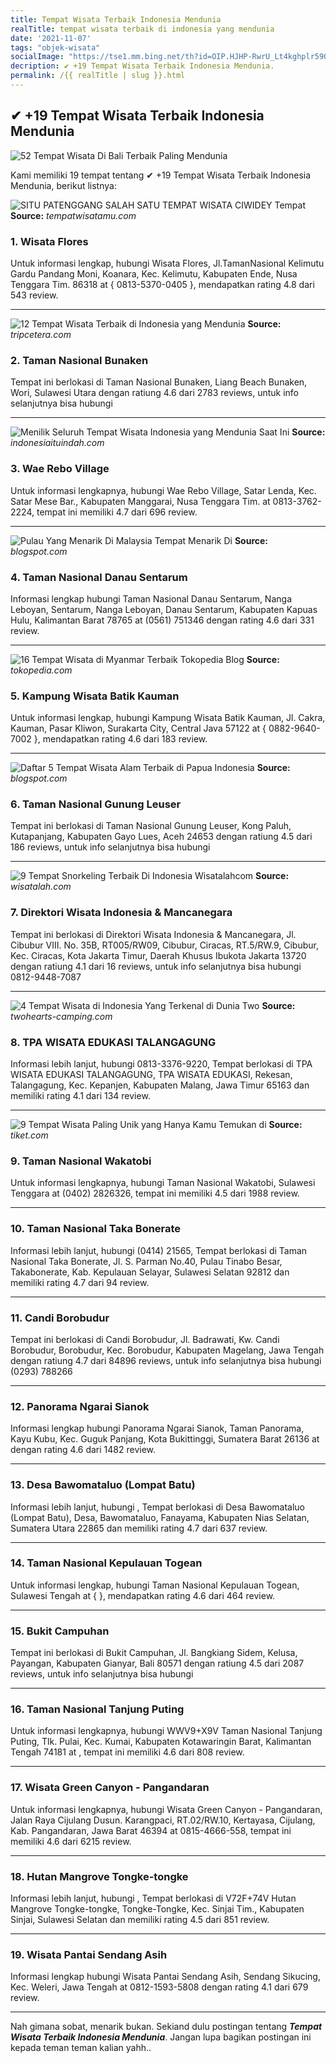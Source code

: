 ```yaml
---
title: Tempat Wisata Terbaik Indonesia Mendunia
realTitle: tempat wisata terbaik di indonesia yang mendunia
date: '2021-11-07'
tags: "objek-wisata"
socialImage: "https://tse1.mm.bing.net/th?id=OIP.HJHP-RwrU_Lt4kghplr59QHaFa&amp;pid=15.1"
decription: ✔ +19 Tempat Wisata Terbaik Indonesia Mendunia.
permalink: /{{ realTitle | slug }}.html
---
```


## ✔ +19 Tempat Wisata Terbaik Indonesia Mendunia

![52 Tempat Wisata Di Bali Terbaik Paling Mendunia](https://republikwisata.com/wp-content/uploads/2020/11/Air-Terjun-Carat.png)



Kami memiliki 19 tempat tentang ✔ +19 Tempat Wisata Terbaik Indonesia Mendunia, berikut listnya:



![SITU PATENGGANG SALAH SATU TEMPAT WISATA CIWIDEY  Tempat ](https://tse2.mm.bing.net/th?id=OIP._JnY8UECZN6Sy1uYudIYnAHaE5&amp;pid=15.1)
**Source:** _tempatwisatamu.com_


### 1. Wisata Flores



Untuk informasi lengkap, hubungi Wisata Flores, Jl.TamanNasional Kelimutu Gardu Pandang Moni, Koanara, Kec. Kelimutu, Kabupaten Ende, Nusa Tenggara Tim. 86318 at { 0813-5370-0405 }, mendapatkan rating 4.8 dari 543 review.

---


![12 Tempat Wisata Terbaik di Indonesia yang Mendunia ](https://tse2.mm.bing.net/th?id=OIP.Fh48g5OFc4cRZR8uNHwi5wHaHa&amp;pid=15.1)
**Source:** _tripcetera.com_


### 2. Taman Nasional Bunaken



Tempat ini berlokasi di Taman Nasional Bunaken, Liang Beach Bunaken, Wori, Sulawesi Utara dengan ratiung 4.6 dari 2783 reviews, untuk info selanjutnya bisa hubungi 

---


![Menilik Seluruh Tempat Wisata Indonesia yang Mendunia Saat Ini](https://tse1.mm.bing.net/th?id=OIP.MnISm3OJQNU9QtoOkx8VHwHaFj&amp;pid=15.1)
**Source:** _indonesiaituindah.com_


### 3. Wae Rebo Village



Untuk informasi lengkapnya, hubungi Wae Rebo Village, Satar Lenda, Kec. Satar Mese Bar., Kabupaten Manggarai, Nusa Tenggara Tim. at 0813-3762-2224, tempat ini memiliki 4.7 dari 696 review.

---


![Pulau Yang Menarik Di Malaysia  Tempat Menarik Di ](https://tse1.mm.bing.net/th?id=OIP.WZGYd7rEDrozsONOK55FuAHaEP&amp;pid=15.1)
**Source:** _blogspot.com_


### 4. Taman Nasional Danau Sentarum



Informasi lengkap hubungi Taman Nasional Danau Sentarum, Nanga Leboyan, Sentarum, Nanga Leboyan, Danau Sentarum, Kabupaten Kapuas Hulu, Kalimantan Barat 78765 at (0561) 751346 dengan rating 4.6 dari 331 review.

---


![16 Tempat Wisata di Myanmar Terbaik  Tokopedia Blog](https://tse3.mm.bing.net/th?id=OIP.x5jThBS-BHYhG9IRxAP5hQHaEg&amp;pid=15.1)
**Source:** _tokopedia.com_


### 5. Kampung Wisata Batik Kauman



Untuk informasi lengkap, hubungi Kampung Wisata Batik Kauman, Jl. Cakra, Kauman, Pasar Kliwon, Surakarta City, Central Java 57122 at { 0882-9640-7002 }, mendapatkan rating 4.6 dari 183 review.

---


![Daftar 5 Tempat Wisata Alam Terbaik di Papua Indonesia ](https://tse1.mm.bing.net/th?id=OIP.SPxRy9WtlNhbEDwbQ8qjAQHaE8&amp;pid=15.1)
**Source:** _blogspot.com_


### 6. Taman Nasional Gunung Leuser



Tempat ini berlokasi di Taman Nasional Gunung Leuser, Kong Paluh, Kutapanjang, Kabupaten Gayo Lues, Aceh 24653 dengan ratiung 4.5 dari 186 reviews, untuk info selanjutnya bisa hubungi 

---


![9 Tempat Snorkeling Terbaik Di Indonesia  Wisatalahcom](https://tse1.mm.bing.net/th?id=OIP.Tj6Ba9Wh1Q13ruKWvl_f5wHaEK&amp;pid=15.1)
**Source:** _wisatalah.com_


### 7. Direktori Wisata Indonesia &amp; Mancanegara



Tempat ini berlokasi di Direktori Wisata Indonesia &amp; Mancanegara, Jl. Cibubur VIII. No. 35B, RT005/RW09, Cibubur, Ciracas, RT.5/RW.9, Cibubur, Kec. Ciracas, Kota Jakarta Timur, Daerah Khusus Ibukota Jakarta 13720 dengan ratiung 4.1 dari 16 reviews, untuk info selanjutnya bisa hubungi 0812-9448-7087

---


![4 Tempat Wisata di Indonesia Yang Terkenal di Dunia  Two ](https://tse4.mm.bing.net/th?id=OIP.xxzHBJdTXLd5F4BX_HnIngHaEK&amp;pid=15.1)
**Source:** _twohearts-camping.com_


### 8. TPA WISATA EDUKASI TALANGAGUNG



Informasi lebih lanjut, hubungi 0813-3376-9220, Tempat berlokasi di TPA WISATA EDUKASI TALANGAGUNG, TPA WISATA EDUKASI, Rekesan, Talangagung, Kec. Kepanjen, Kabupaten Malang, Jawa Timur 65163 dan memiliki rating 4.1 dari 134 review.

---


![9 Tempat Wisata Paling Unik yang Hanya Kamu Temukan di ](https://tse2.mm.bing.net/th?id=OIP.e437xVYUzdTG7C8ubAzyYAHaE8&amp;pid=15.1)
**Source:** _tiket.com_


### 9. Taman Nasional Wakatobi



Untuk informasi lengkapnya, hubungi Taman Nasional Wakatobi, Sulawesi Tenggara at (0402) 2826326, tempat ini memiliki 4.5 dari 1988 review.

---


### 10. Taman Nasional Taka Bonerate



Informasi lebih lanjut, hubungi (0414) 21565, Tempat berlokasi di Taman Nasional Taka Bonerate, Jl. S. Parman No.40, Pulau Tinabo Besar, Takabonerate, Kab. Kepulauan Selayar, Sulawesi Selatan 92812 dan memiliki rating 4.7 dari 94 review.

---


### 11. Candi Borobudur



Tempat ini berlokasi di Candi Borobudur, Jl. Badrawati, Kw. Candi Borobudur, Borobudur, Kec. Borobudur, Kabupaten Magelang, Jawa Tengah dengan ratiung 4.7 dari 84896 reviews, untuk info selanjutnya bisa hubungi (0293) 788266

---


### 12. Panorama Ngarai Sianok



Informasi lengkap hubungi Panorama Ngarai Sianok, Taman Panorama, Kayu Kubu, Kec. Guguk Panjang, Kota Bukittinggi, Sumatera Barat 26136 at  dengan rating 4.6 dari 1482 review.

---


### 13. Desa Bawomataluo (Lompat Batu)



Informasi lebih lanjut, hubungi , Tempat berlokasi di Desa Bawomataluo (Lompat Batu), Desa, Bawomataluo, Fanayama, Kabupaten Nias Selatan, Sumatera Utara 22865 dan memiliki rating 4.7 dari 637 review.

---


### 14. Taman Nasional Kepulauan Togean



Untuk informasi lengkap, hubungi Taman Nasional Kepulauan Togean, Sulawesi Tengah at {  }, mendapatkan rating 4.6 dari 464 review.

---


### 15. Bukit Campuhan



Tempat ini berlokasi di Bukit Campuhan, Jl. Bangkiang Sidem, Kelusa, Payangan, Kabupaten Gianyar, Bali 80571 dengan ratiung 4.5 dari 2087 reviews, untuk info selanjutnya bisa hubungi 

---


### 16. Taman Nasional Tanjung Puting



Untuk informasi lengkapnya, hubungi WWV9+X9V Taman Nasional Tanjung Puting, Tlk. Pulai, Kec. Kumai, Kabupaten Kotawaringin Barat, Kalimantan Tengah 74181 at , tempat ini memiliki 4.6 dari 808 review.

---


### 17. Wisata Green Canyon - Pangandaran



Untuk informasi lengkapnya, hubungi Wisata Green Canyon - Pangandaran, Jalan Raya Cijulang Dusun. Karangpaci, RT.02/RW.10, Kertayasa, Cijulang, Kab. Pangandaran, Jawa Barat 46394 at 0815-4666-558, tempat ini memiliki 4.6 dari 6215 review.

---


### 18. Hutan Mangrove Tongke-tongke



Informasi lebih lanjut, hubungi , Tempat berlokasi di V72F+74V Hutan Mangrove Tongke-tongke, Tongke-Tongke, Kec. Sinjai Tim., Kabupaten Sinjai, Sulawesi Selatan dan memiliki rating 4.5 dari 851 review.

---


### 19. Wisata Pantai Sendang Asih



Informasi lengkap hubungi Wisata Pantai Sendang Asih, Sendang Sikucing, Kec. Weleri, Jawa Tengah at 0812-1593-5808 dengan rating 4.1 dari 679 review.

---









Nah gimana sobat, menarik bukan. Sekiand dulu postingan tentang ***Tempat Wisata Terbaik Indonesia Mendunia***. Jangan lupa bagikan postingan ini kepada teman teman kalian yahh..
